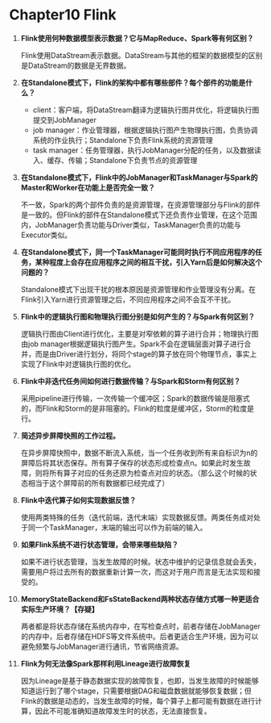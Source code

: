 # **Chapter10 Flink**

1. **Flink使用何种数据模型表示数据？它与MapReduce、Spark等有何区别？**

   Flink使用DataStream表示数据。DataStream与其他的框架的数据模型的区别是DataStream的数据是无界数据。

2. **在Standalone模式下，Flink的架构中都有哪些部件？每个部件的功能是什么？**

   - client：客户端，将DataStream翻译为逻辑执行图并优化，将逻辑执行图提交到JobManager
   - job manager：作业管理器，根据逻辑执行图产生物理执行图，负责协调系统的作业执行；Standalone下负责Flink系统的资源管理
   - task manager：任务管理器，执行JobManager分配的任务，以及数据读入、缓存、传输；Standalone下负责节点的资源管理

3. **在Standalone模式下，Flink中的JobManager和TaskManager与Spark的Master和Worker在功能上是否完全一致？**

   不一致，Spark的两个部件负责的是资源管理，在资源管理部分与Flink的部件是一致的。但Flink的部件在Standalone模式下还负责作业管理，在这个范围内，JobManager负责功能与Driver类似，TaskManager负责的功能与Executor类似。

4. **在Standalone模式下，同一个TaskManager可能同时执行不同应用程序的任务，某种程度上会存在应用程序之间的相互干扰，引入Yarn后是如何解决这个问题的？**

   Standalone模式下出现干扰的根本原因是资源管理和作业管理没有分离。在Flink引入Yarn进行资源管理之后，不同应用程序之间不会互不干扰。

5. **Flink中的逻辑执行图和物理执行图分别是如何产生的？与Spark有何区别？**

   逻辑执行图由Client进行优化，主要是对窄依赖的算子进行合并；物理执行图由job manager根据逻辑执行图产生。Spark不会在逻辑层面对算子进行合并，而是由Driver进行划分，将同个stage的算子放在同个物理节点，事实上实现了Flink中对逻辑执行图的优化。

6. **Flink中非迭代任务间如何进行数据传输？与Spark和Storm有何区别？**

   采用pipeline进行传输，一次传输一个缓冲区；Spark的数据传输是阻塞式的，而Flink和Storm的是非阻塞的。Flink的粒度是缓冲区，Storm的粒度是行。

7. **简述异步屏障快照的工作过程。**

   在异步屏障快照中，数据不断流入系统，当一个任务收到所有来自标识为n的屏障后将其状态保存。所有算子保存的状态形成检查点n。如果此时发生故障，则将所有算子对应的任务还原为检查点对应的状态。（那么这个时候的状态相当于这个屏障前的所有数据都已经完成了）

8. **Flink中迭代算子如何实现数据反馈？**

   使用两类特殊的任务（迭代前端，迭代末端）实现数据反馈。两类任务成对处于同一个TaskManager，末端的输出可以作为前端的输入。

9. **如果Flink系统不进行状态管理，会带来哪些缺陷？**

   如果不进行状态管理，当发生故障的时候。状态中维护的记录信息就会丢失，需要用户将过去所有的数据重新计算一次，而这对于用户而言是无法实现和接受的。

10. **MemoryStateBackend和FsStateBackend两种状态存储方式哪一种更适合实际生产环境？【存疑】**

    两者都是将状态存储在系统内存中，在写检查点时，前者存储在JobManager的内存中，后者存储在HDFS等文件系统中。后者更适合生产环境，因为可以避免频繁与JobManager进行通讯，节省网络资源。

11. **Flink为何无法像Spark那样利用Lineage进行故障恢复**

    因为Lineage是基于静态数据实现的故障恢复，也即，当发生故障的时候能够知道运行到了哪个stage，只需要根据DAG和磁盘数据就能够恢复数据；但Flink的数据是动态的，当发生故障的时候，每个算子上都可能有数据在进行计算，因此不可能准确知道故障发生时的状态，无法直接恢复。